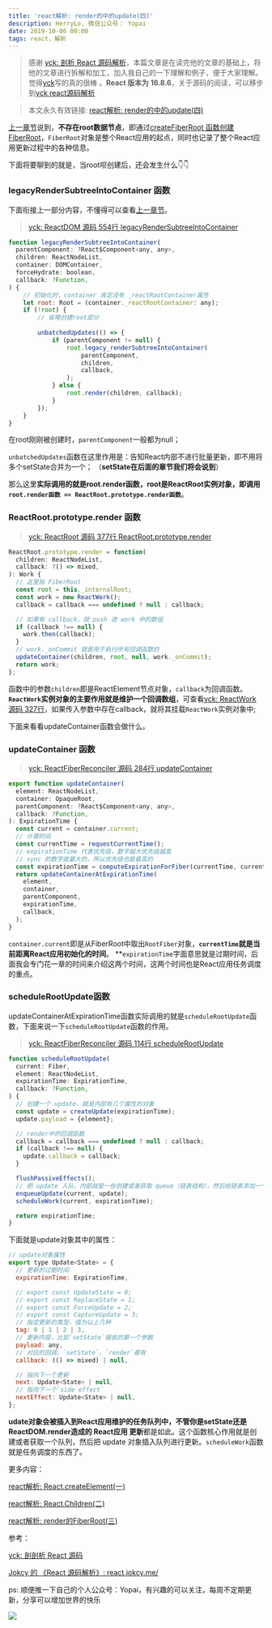 ```yaml
---
title: 'react解析: render的中的update(四)'
description: HerryLo, 微信公众号： Yopai
date: 2019-10-06 00:00
tags: react，解析
---
```


> 感谢 [yck: 剖析 React 源码解析](https://github.com/KieSun/Dream/issues/19)，本篇文章是在读完他的文章的基础上，将他的文章进行拆解和加工，加入我自己的一下理解和例子，便于大家理解。觉得[yck](https://github.com/KieSun)写的真的很棒 。**React 版本为 16.8.6**，关于源码的阅读，可以移步到[yck react源码解析](https://github.com/KieSun/react-interpretation)

> 本文永久有效链接: [react解析: render的中的update(四)](https://github.com/AttemptWeb/Record/issues/14)

[上一章节](./2019-08-10)说到，**不存在root数据节点**，即通过[createFiberRoot 函数创建FiberRoot](./2019-08-10.html#创建fiberroot核心函数)，```FiberRoot```对象是整个React应用的起点，同时也记录了整个React应用更新过程中的各种信息。

下面将要聊到的就是，当root呗创建后，还会发生什么👇👇

### legacyRenderSubtreeIntoContainer 函数

下面衔接上一部分内容，不懂得可以查看[上一章节](./2019-08-10)。

> [yck: ReactDOM 源码 554行 legacyRenderSubtreeIntoContainer](https://github.com/KieSun/react-interpretation/blob/master/packages/react-dom/src/client/ReactDOM.js#L554)
```javascript
function legacyRenderSubtreeIntoContainer(
  parentComponent: ?React$Component<any, any>,
  children: ReactNodeList,
  container: DOMContainer,
  forceHydrate: boolean,
  callback: ?Function,
) {
    // 初始化时，container 肯定没有 _reactRootContainer属性
    let root: Root = (container._reactRootContainer: any);
    if (!root) {
        // 省略创建root部分
        
        unbatchedUpdates(() => {
            if (parentComponent != null) {
                root.legacy_renderSubtreeIntoContainer(
                    parentComponent,
                    children,
                    callback,
                );
            } else {
                root.render(children, callback);
            }
        });
    }
}
```
在root刚刚被创建时，```parentComponent```一般都为null；

```unbatchedUpdates```函数在这里作用是：告知React内部不进行批量更新，即不用将多个setState合并为一个；
（**setState在后面的章节我们将会说到**）

那么这里**实际调用的就是root.render函数，root是ReactRoot实例对象，即调用 ```root.render函数 == ReactRoot.prototype.render函数```**。

### ReactRoot.prototype.render 函数

> [yck: ReactRoot 源码 377行 ReactRoot.prototype.render](https://github.com/KieSun/react-interpretation/blob/master/packages/react-dom/src/client/ReactDOM.js#L377)

```javascript
ReactRoot.prototype.render = function(
  children: ReactNodeList,
  callback: ?() => mixed,
): Work {
  // 这里指 FiberRoot
  const root = this._internalRoot;
  const work = new ReactWork();
  callback = callback === undefined ? null : callback;

  // 如果有 callback，就 push 进 work 中的数组
  if (callback !== null) {
    work.then(callback);
  }
  // work._onCommit 就是用于执行所有回调函数的
  updateContainer(children, root, null, work._onCommit);
  return work;
};
```
函数中的参数```children```即是ReactElement节点对象，```callback```为回调函数。**```ReactWork```实例对象的主要作用就是维护一个回调数组**，可查看[yck: ReactWork 源码 327行](https://github.com/KieSun/react-interpretation/blob/master/packages/react-dom/src/client/ReactDOM.js#L327)，如果传入参数中存在callback，就将其挂载```ReactWork```实例对象中;

下面来看看updateContainer函数会做什么。

### updateContainer 函数

> [yck: ReactFiberReconciler 源码 284行 updateContainer](https://github.com/KieSun/react-interpretation/blob/master/packages/react-reconciler/src/ReactFiberReconciler.js#L284)

```javascript
export function updateContainer(
  element: ReactNodeList,
  container: OpaqueRoot,
  parentComponent: ?React$Component<any, any>,
  callback: ?Function,
): ExpirationTime {
  const current = container.current;
  // 计算时间
  const currentTime = requestCurrentTime();
  // expirationTime 代表优先级，数字越大优先级越高
  // sync 的数字是最大的，所以优先级也是最高的
  const expirationTime = computeExpirationForFiber(currentTime, current);
  return updateContainerAtExpirationTime(
    element,
    container,
    parentComponent,
    expirationTime,
    callback,
  );
}
```
```container.current```即是从FiberRoot中取出```RootFiber```对象，**```currentTime```就是当前距离React应用初始化的时间**。 **```expirationTime```字面意思就是过期时间，后面我会专门花一章的时间来介绍这两个时间，这两个时间也是React应用任务调度的重点。

### scheduleRootUpdate函数

updateContainerAtExpirationTime函数实际调用的就是```scheduleRootUpdate```函数，下面来说一下```scheduleRootUpdate```函数的作用。

> [yck: ReactFiberReconciler 源码 114行 scheduleRootUpdate](https://github.com/KieSun/react-interpretation/blob/master/packages/react-reconciler/src/ReactFiberReconciler.js#L114)

```javascript
function scheduleRootUpdate(
  current: Fiber,
  element: ReactNodeList,
  expirationTime: ExpirationTime,
  callback: ?Function,
) {
  // 创建一个 update，就是内部有几个属性的对象
  const update = createUpdate(expirationTime);
  update.payload = {element};

  // render中的回调函数 
  callback = callback === undefined ? null : callback;
  if (callback !== null) {
    update.callback = callback;
  }

  flushPassiveEffects();
  // 把 update 入队，内部就是一些创建或者获取 queue（链表结构），然后给链表添加一个节点的操作
  enqueueUpdate(current, update);
  scheduleWork(current, expirationTime);

  return expirationTime;
}
```
下面就是update对象其中的属性：

```javascript
// update对象属性
export type Update<State> = {
  // 更新的过期时间
  expirationTime: ExpirationTime,

  // export const UpdateState = 0;
  // export const ReplaceState = 1;
  // export const ForceUpdate = 2;
  // export const CaptureUpdate = 3;
  // 指定更新的类型，值为以上几种
  tag: 0 | 1 | 2 | 3,
  // 更新内容，比如`setState`接收的第一个参数
  payload: any,
  // 对应的回调，`setState`，`render`都有
  callback: (() => mixed) | null,

  // 指向下一个更新
  next: Update<State> | null,
  // 指向下一个`side effect`
  nextEffect: Update<State> | null,
};
```
**udate对象会被插入到React应用维护的任务队列中，不管你是setState还是ReactDOM.render造成的 React应用 更新**都是如此。这个函数核心作用就是创建或者获取一个队列，然后把 update 对象插入队列进行更新。```scheduleWork```函数就是任务调度的东西了。

更多内容：

[react解析: React.createElement(一)](https://github.com/AttemptWeb/Record/issues/7)

[react解析: React.Children(二)](https://github.com/AttemptWeb/Record/issues/8)

[react解析: render的FiberRoot(三)](https://github.com/AttemptWeb/Record/issues/9)

参考：

[yck: 剖剖析 React 源码](https://github.com/KieSun/Dream/issues/18)

[Jokcy 的 《React 源码解析》: react.jokcy.me/](https://react.jokcy.me/book/api/react-element.html)

ps: 顺便推一下自己的个人公众号：Yopai，有兴趣的可以关注，每周不定期更新，分享可以增加世界的快乐

![](/webChat1.png)

<!-- #### requestCurrentTime函数

```currentTime```是由requestCurrentTime函数返回，但是它的核心是```msToExpirationTime```函数.

> [yck: ReactFiberExpirationTime 源码 31行 msToExpirationTime](hhttps://github.com/KieSun/react-interpretation/blob/master/packages/react-reconciler/src/ReactFiberExpirationTime.js#L31)
```javascript
export function msToExpirationTime(ms: number): ExpirationTime {
  // ms -> 表示为距离 React 应用初始化已经过去的毫秒时间
  // UNIT_SIZE = 10
  // MAGIC_NUMBER_OFFSE = 1073741823 - 1
  // 1073741823 - ((ms / 10) | 0)  取整
  return MAGIC_NUMBER_OFFSET - ((ms / UNIT_SIZE) | 0);
}
``` -->
